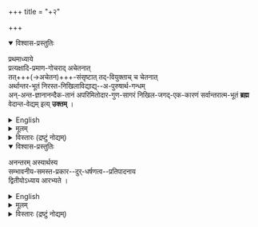 +++
title = "+२"

+++
<details open><summary>विश्वास-प्रस्तुतिः</summary>

प्रथमाध्याये  
प्रत्यक्षादि-प्रमाण-गोचराद् अचेतनात्  
तत्+++(→अचेतन)+++-संसृष्टात् तद्-वियुक्ताच् च चेतनात्  
अर्थान्तर-भूतं निरस्त-निखिलाविद्याद्य्--अ-पुरुषार्थ-गन्धम्  
अन्-अन्त-ज्ञानानन्दैक-तानं अपरिमितोदार-गुण-सागरं निखिल-जगद्-एक-कारणं सर्वान्तरात्म-भूतं **ब्रह्म**  
वेदान्त-वेद्यम् इत्य् **उक्तम्** ।
</details>

<details><summary>English</summary>

The first adhyāya has established the truth that what the Vedānta-texts teach is a Supreme Brahman,  
which is something different as well from non-sentient matter known through the ordinary means of proof, viz. Perception and so on,  
as from the intelligent souls  
whether connected with or separated from matter;  
which is free from even a shadow of imperfection of any kind;  
which is an ocean as it were of auspicious qualities and so on;  
which is the sole cause of the entire Universe;  
which constitutes the inner Self of all things. 

</details>


<details><summary>मूलम्</summary>

प्रथमाध्याये प्रत्यक्षादिप्रमाणगोचरादचेतनात् तत्संसृष्टात्तद्वियुक्ताच्च चेतनात् अर्थान्तरभूतं निरस्तनिखिलाविद्याद्यपुरुषार्थगन्धं अनन्तज्ञानानन्दैकतानं अपरिमितोदारगुणसागरं निखिलजगदेककारणं सर्वान्तरात्मभूतं ब्रह्म वेदान्तवेद्यमित्युक्तम् ।
</details>

<details><summary>विस्तारः (द्रष्टुं नोद्यम्)</summary>

प्रथमेऽध्याये प्रत्यक्षादिप्रमाणगोचरात् ... ... तदिदमाशङ्कते - स्मृत्यनवकाशदोषप्रसङ्ग इति चेत् - इति ॥

"स्मृत्यनवकाशदोषप्रसङ्ग इति चेन्नान्यस्मृत्यनवकाशदोषप्रसङ्गात् ।"  
सङ्गत्यर्थं, प्राथमिकार्थ-सु-ग्रहार्थं च  
प्रथमाध्यायार्थम् अनुवदति - प्रथम इति ।  
</details>



<details open><summary>विश्वास-प्रस्तुतिः</summary>

अनन्तरम् अस्यार्थस्य  
सम्भावनीय-समस्त-प्रकार--दुर्-धर्षणत्व--प्रतिपादनाय  
द्वितीयोऽध्याय आरभ्यते । 
</details>

<details><summary>English</summary>

The second adhyāya is now begun for the purpose of proving that the view thus set forth cannot be impugned by whatever arguments may possibly be brought forward. 
</details>


<details><summary>मूलम्</summary>

अनन्तरमस्यार्थस्य सम्भावनीयसमस्तप्रकारदुर्धर्षणत्वप्रतिपादनाय द्वितीयोऽध्याय आरभ्यते । 
</details>

<details><summary>विस्तारः (द्रष्टुं नोद्यम्)</summary>

द्वितीयार्थमाह - **अनन्तरम्** इति ।  
**समस्त** इति ।  
तत्-तत्-पाद-निरसनीय-तर्क-वैविध्यं विवक्षितम् । 

अ-योगान्य-योग-व्यवच्छेदेन  
ब्रह्म-कारणत्वं निरूपितं प्रथमे ।  
द्वितीये तु विरोधः परिह्नियते इत्यर्थः ॥
</details>
